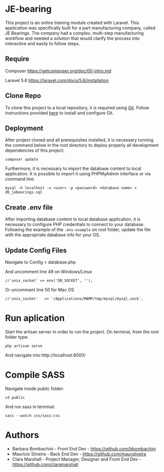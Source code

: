 # JE-bearing

This project is an online training module created with Laravel. This application was specifically built for a part manufacturing company, called JE Bearings. The company had a complex, multi-step manufacturing workflow and needed a solution that would clarify the process into interactive and easily to follow steps.

## Require

Composer <https://getcomposer.org/doc/00-intro.md>

Laravel 5.6 <https://laravel.com/docs/5.6/installation>

## Clone Repo

To clone this project to a local repository, it is required using [Git](https://git-scm.com/). Follow instructions provided [here](https://git-scm.com/downloads) to install and configure Git.

## Deployment

After project cloned and all prerequisites installed, it is necessary running the command below in the root directory to deploy properly all development dependencies of this project:

```
composer update
```

Furthermore, it is necessary to import the database content to local application. It is possible to import it using PHPMyAdmin interface or via command line:

```
mysql -h localhost -u <user> -p <password> <database name> < db_jebearings.sql
```

## Create .env file

After importing database content to local database application, it is necessary to configure PHP credentials to connect to your database. Following the example of the <code>.env-example</code> on root folder, update the file with the appropriate database info for your OS.

## Update Config Files

Navigate to Config > database.php

And uncomment line 49 on Windows/Linux

```
//'unix_socket' => env('DB_SOCKET', ''),
```

Or uncomment line 50 for Mac OS
```
//'unix_socket'   => '/Applications/MAMP/tmp/mysql/mysql.sock',
```

# Run aplication

Start the artisan server in order to run the project. On terminal, from the root folder type:
```
php artisan serve
```
And navigate into http://localhost:8000/

# Compile SASS

Navigate inside public folder:
```
cd public
```

And run sass in terminal:
```
sass --watch css/sass:css
```

# Authors

* Barbara Bombachini - Front End Dev - <https://github.com/bbombachini>
* Mauricio Silveira - Back End Dev - <https://github.com/maursilveira>
* Clara Marshall - Project Manager, Designer and Front End Dev - <https://github.com/claramarshall>


